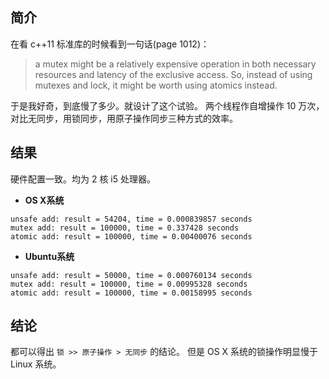 简介
---
在看 c++11 标准库的时候看到一句话(page 1012)：
>a mutex might be a relatively expensive operation in both necessary resources
and latency of the exclusive access. So, instead of using mutexes and lock,
it might be worth using atomics instead.

于是我好奇，到底慢了多少。就设计了这个试验。
两个线程作自增操作 10 万次，对比无同步，用锁同步，用原子操作同步三种方式的效率。

结果
---
硬件配置一致。均为 2 核 i5 处理器。

- **OS X系统**
```
unsafe add: result = 54204, time = 0.000839857 seconds
mutex add: result = 100000, time = 0.337428 seconds
atomic add: result = 100000, time = 0.00400076 seconds
```

- **Ubuntu系统**
```
unsafe add: result = 50000, time = 0.000760134 seconds
mutex add: result = 100000, time = 0.00995328 seconds
atomic add: result = 100000, time = 0.00158995 seconds
```

结论
---
都可以得出 `锁 >> 原子操作 > 无同步` 的结论。
但是 OS X 系统的锁操作明显慢于 Linux 系统。
